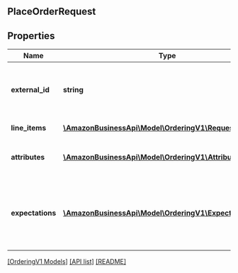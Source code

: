 ## PlaceOrderRequest

## Properties

Name | Type | Description | Notes
------------ | ------------- | ------------- | -------------
**external_id** | **string** | A customer-specified identifier that is unique for each order. |
**line_items** | [**\AmazonBusinessApi\Model\OrderingV1\RequestLineItem[]**](RequestLineItem.md) | Items in the order. |
**attributes** | [**\AmazonBusinessApi\Model\OrderingV1\Attribute[]**](Attribute.md) | Customer-determined order properties. |
**expectations** | [**\AmazonBusinessApi\Model\OrderingV1\Expectation[]**](Expectation.md) | Customer expectations about aspects of an order they do not directly control. |

[[OrderingV1 Models]](../) [[API list]](../../Api) [[README]](../../../README.md)
